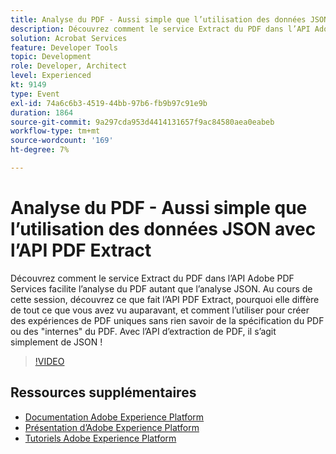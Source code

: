 ```yaml
---
title: Analyse du PDF - Aussi simple que l’utilisation des données JSON avec l’API PDF Extract
description: Découvrez comment le service Extract du PDF dans l’API Adobe PDF Services facilite l’analyse du PDF autant que l’analyse JSON. Au cours de cette session, découvrez ce que fait l’API PDF Extract, pourquoi elle diffère de tout ce que vous avez vu auparavant, et comment l’utiliser pour créer des expériences de PDF uniques sans rien savoir de la spécification du PDF ou des "internes" du PDF. Avec l’API d’extraction de PDF, il s’agit simplement de JSON !
solution: Acrobat Services
feature: Developer Tools
topic: Development
role: Developer, Architect
level: Experienced
kt: 9149
type: Event
exl-id: 74a6c6b3-4519-44bb-97b6-fb9b97c91e9b
duration: 1864
source-git-commit: 9a297cda953d4414131657f9ac84580aea0eabeb
workflow-type: tm+mt
source-wordcount: '169'
ht-degree: 7%

---
```


# Analyse du PDF - Aussi simple que l’utilisation des données JSON avec l’API PDF Extract

Découvrez comment le service Extract du PDF dans l’API Adobe PDF Services facilite l’analyse du PDF autant que l’analyse JSON. Au cours de cette session, découvrez ce que fait l’API PDF Extract, pourquoi elle diffère de tout ce que vous avez vu auparavant, et comment l’utiliser pour créer des expériences de PDF uniques sans rien savoir de la spécification du PDF ou des &quot;internes&quot; du PDF. Avec l’API d’extraction de PDF, il s’agit simplement de JSON !


>[!VIDEO](https://video.tv.adobe.com/v/337600/?quality=12&learn=on&hidetitle=true)

## Ressources supplémentaires

- [Documentation Adobe Experience Platform](https://experienceleague.adobe.com/docs/experience-platform.html?lang=fr)
- [Présentation d’Adobe Experience Platform](https://experienceleague.adobe.com/docs/experience-platform/landing/home.html?lang=fr)
- [Tutoriels Adobe Experience Platform](https://experienceleague.adobe.com/docs/platform-learn/tutorials/overview.html?lang=fr)
